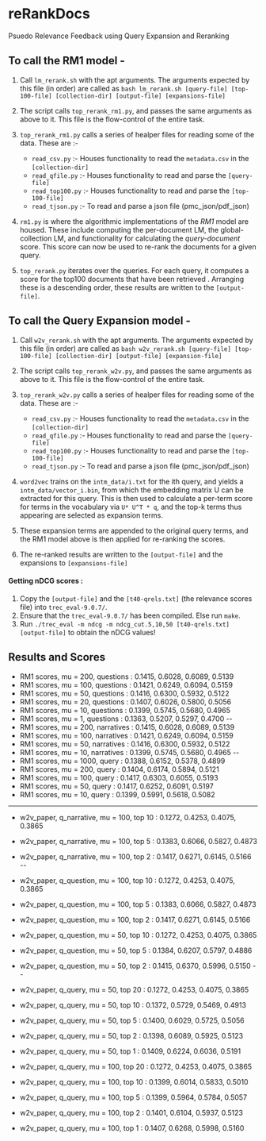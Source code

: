 # reRankDocs
Psuedo Relevance Feedback using Query Expansion and Reranking

## To call the RM1 model - 

1. Call `lm_rerank.sh` with the apt arguments. The arguments expected by this file (in order) are called as `bash lm_rerank.sh [query-file] [top-100-file] [collection-dir] [output-file] [expansions-file]`

2. The script calls `top_rerank_rm1.py`, and passes the same arguments as above to it. This file is the flow-control of the entire task.

3. `top_rerank_rm1.py` calls a series of healper files for reading some of the data. These are :- 
    * `read_csv.py` :- Houses functionality to read the `metadata.csv` in the `[collection-dir]`
    * `read_qfile.py` :- Houses functionality to read and parse the `[query-file]`
    * `read_top100.py` :- Houses functionality to read and parse the `[top-100-file]`
    * `read_tjson.py` :- To read and parse a json file (pmc\_json/pdf\_json)

4. `rm1.py` is where the algorithmic implementations of the *RM1* model are housed. These include computing the per-document LM, the global-collection LM, and functionality for calculating the _query-document_ score. This score can now be used to re-rank the documents for a given query.

5. `top_rerank.py` iterates over the queries. For each query, it computes a score for the top100 documents that have been retrieved . Arranging these is a descending order, these results are written to the `[output-file]`.


  
## To call the Query Expansion model - 

1. Call `w2v_rerank.sh` with the apt arguments. The arguments expected by this file (in order) are called as `bash w2v_rerank.sh [query-file] [top-100-file] [collection-dir] [output-file] [expansion-file]`

2. The script calls `top_rerank_w2v.py`, and passes the same arguments as above to it. This file is the flow-control of the entire task.

3. `top_rerank_w2v.py` calls a series of healper files for reading some of the data. These are :- 
    * `read_csv.py` :- Houses functionality to read the `metadata.csv` in the `[collection-dir]`
    * `read_qfile.py` :- Houses functionality to read and parse the `[query-file]`
    * `read_top100.py` :- Houses functionality to read and parse the `[top-100-file]`
    * `read_tjson.py` :- To read and parse a json file (pmc\_json/pdf\_json)

4. `word2vec` trains on the `intm_data/i.txt` for the ith query, and yields a `intm_data/vector_i.bin`, from which the embedding matrix U can be extracted for this query. This is then used to calculate a per-term score for terms in the vocabulary via `U* U^T * q`, and the top-k terms thus appearing are selected as expansion terms.

5. These expansion terms are appended to the original query terms, and the RM1 model above is then applied for re-ranking the scores.

7. The re-ranked results are written to the `[output-file]` and the expansions to `[expansions-file]`

#### Getting nDCG scores :

1. Copy the `[output-file]` and the `[t40-qrels.txt]` (the relevance scores file) into `trec_eval-9.0.7/`. 
2. Ensure that the `trec_eval-9.0.7/` has been compiled. Else run `make`.
3. Run `./trec_eval -m ndcg -m ndcg_cut.5,10,50 [t40-qrels.txt] [output-file]` to obtain the nDCG values!

## Results and Scores 

- RM1 scores, mu = 200, questions :  0.1415, 0.6028, 0.6089, 0.5139
- RM1 scores, mu = 100, questions :  0.1421, 0.6249, 0.6094, 0.5159
- RM1 scores, mu = 50, questions :  0.1416, 0.6300, 0.5932, 0.5122
- RM1 scores, mu = 20, questions :  0.1407, 0.6026, 0.5800, 0.5056
- RM1 scores, mu = 10, questions :  0.1399, 0.5745, 0.5680, 0.4965
- RM1 scores, mu =  1, questions :  0.1363, 0.5207, 0.5297, 0.4700
--
- RM1 scores, mu = 200, narratives :  0.1415, 0.6028, 0.6089, 0.5139
- RM1 scores, mu = 100, narratives :  0.1421, 0.6249, 0.6094, 0.5159
- RM1 scores, mu = 50, narratives :  0.1416, 0.6300, 0.5932, 0.5122
- RM1 scores, mu = 10, narratives :  0.1399, 0.5745, 0.5680, 0.4965
--
- RM1 scores, mu = 1000, query :  0.1388, 0.6152, 0.5378, 0.4899
- RM1 scores, mu = 200, query :  0.1404, 0.6174, 0.5894, 0.5121
- RM1 scores, mu = 100, query :  0.1417, 0.6303, 0.6055, 0.5193
- RM1 scores, mu = 50, query :  0.1417, 0.6252, 0.6091, 0.5197
- RM1 scores, mu = 10, query :  0.1399, 0.5991, 0.5618, 0.5082

----

* w2v_paper, q_narrative, mu = 100, top 10 : 0.1272, 0.4253, 0.4075, 0.3865
* w2v_paper, q_narrative, mu = 100, top 5 : 0.1383, 0.6066, 0.5827, 0.4873
* w2v_paper, q_narrative, mu = 100, top 2 : 0.1417, 0.6271, 0.6145, 0.5166  
--
* w2v_paper, q_question, mu = 100, top 10 : 0.1272, 0.4253, 0.4075, 0.3865
* w2v_paper, q_question, mu = 100, top 5 : 0.1383, 0.6066, 0.5827, 0.4873
* w2v_paper, q_question, mu = 100, top 2 : 0.1417, 0.6271, 0.6145, 0.5166  

* w2v_paper, q_question, mu = 50, top 10 : 0.1272, 0.4253, 0.4075, 0.3865
* w2v_paper, q_question, mu = 50, top 5 : 0.1384, 0.6207, 0.5797, 0.4886
* w2v_paper, q_question, mu = 50, top 2 : 0.1415, 0.6370, 0.5996, 0.5150
--
* w2v_paper, q_query, mu = 50, top 20 : 0.1272, 0.4253, 0.4075, 0.3865
* w2v_paper, q_query, mu = 50, top 10 : 0.1372, 0.5729, 0.5469, 0.4913
* w2v_paper, q_query, mu = 50, top 5 : 0.1400, 0.6029, 0.5725, 0.5056
* w2v_paper, q_query, mu = 50, top 2 : 0.1398, 0.6089, 0.5925, 0.5123
* w2v_paper, q_query, mu = 50, top 1 : 0.1409, 0.6224, 0.6036, 0.5191

* w2v_paper, q_query, mu = 100, top 20 : 0.1272, 0.4253, 0.4075, 0.3865
* w2v_paper, q_query, mu = 100, top 10 : 0.1399, 0.6014, 0.5833, 0.5010
* w2v_paper, q_query, mu = 100, top 5 : 0.1399, 0.5964, 0.5784, 0.5057
* w2v_paper, q_query, mu = 100, top 2 : 0.1401, 0.6104, 0.5937, 0.5123
* w2v_paper, q_query, mu = 100, top 1 : 0.1407, 0.6268, 0.5998, 0.5160
